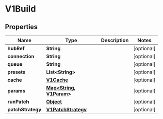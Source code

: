 

# V1Build

## Properties

Name | Type | Description | Notes
------------ | ------------- | ------------- | -------------
**hubRef** | **String** |  |  [optional]
**connection** | **String** |  |  [optional]
**queue** | **String** |  |  [optional]
**presets** | **List&lt;String&gt;** |  |  [optional]
**cache** | [**V1Cache**](V1Cache.md) |  |  [optional]
**params** | [**Map&lt;String, V1Param&gt;**](V1Param.md) |  |  [optional]
**runPatch** | [**Object**](.md) |  |  [optional]
**patchStrategy** | [**V1PatchStrategy**](V1PatchStrategy.md) |  |  [optional]



